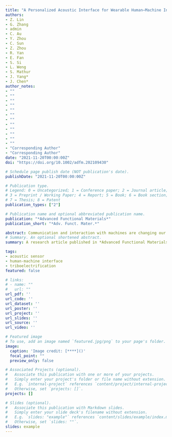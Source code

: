 ```yaml
---
title: "A Personalized Acoustic Interface for Wearable Human–Machine Interaction"
authors:
- Z. Lin
- G. Zhang
- admin
- C. Au
- Y. Zhou
- C. Sun
- Z. Zhou
- R. Yan
- E. Fan
- S. Si
- L. Weng 
- S. Mathur
- J. Yang*
- J. Chen*
author_notes:
- ""
- ""
- ""
- ""
- ""
- ""
- ""
- ""
- ""
- ""
- ""
- ""
- "Corresponding Author"
- "Corresponding Author"
date: "2021-11-20T00:00:00Z"
doi: "https://doi.org/10.1002/adfm.202109430"

# Schedule page publish date (NOT publication's date).
publishDate: "2021-11-20T00:00:00Z"

# Publication type.
# Legend: 0 = Uncategorized; 1 = Conference paper; 2 = Journal article;
# 3 = Preprint / Working Paper; 4 = Report; 5 = Book; 6 = Book section;
# 7 = Thesis; 8 = Patent
publication_types: ["2"]

# Publication name and optional abbreviated publication name.
publication: "*Advanced Functional Materials*"
publication_short: "*Adv. Funct. Mater.*"

abstract: Communication and interaction with machines are changing our ways of life. However, developing an acoustic interface that simultaneously features waterproofness, wearability, high fidelity, and high accuracy for human–machine interaction remains a grand challenge. Herein, a waterproof acoustic sensor (WAS) as a wearable translation interface to communicate with machines is reported. Owing to the sound-response ability of internal microparticles, the WAS holds a significantly broad frequency response range of 0.1–20 kHz, covering almost the entire human audible range. The WAS is stable against human perspiration, shows omnidirectional response, and displays an excellent frequency detection resolution of 0.0001 kHz. With a collection of compelling features, the WAS can serve as a wearable acoustic human–machine interface and a high-fidelity auditory platform for music recording. Moreover, the WAS-based acoustic interface holds a remarkable 98% accuracy for speech recognition with the assistance of an artificial intelligence algorithm. Finally, the WAS-based acoustic interface demonstrates speaker verification and identification for implementation in highly secure biometric authentication systems and wireless control of an intelligent car using speech recognition. Such a WAS-based acoustic interface represents the advancement of high-fidelity translation platforms for human–machine interactions toward practical applications, including the Internet of Things, assistive technology, and intelligent recognition systems.
# Summary. An optional shortened abstract.
summary: A research article published in *Advanced Functional Materials*.

tags:
- acoustic sensor
- human-machine interface
- triboelectrification
featured: false

# links:
# - name: ""
#   url: ""
url_pdf: ''
url_code: ''
url_dataset: ''
url_poster: ''
url_project: ''
url_slides: ''
url_source: ''
url_video: ''

# Featured image
# To use, add an image named `featured.jpg/png` to your page's folder. 
image:
  caption: 'Image credit: [****]()'
  focal_point: ""
  preview_only: false

# Associated Projects (optional).
#   Associate this publication with one or more of your projects.
#   Simply enter your project's folder or file name without extension.
#   E.g. `internal-project` references `content/project/internal-project/index.md`.
#   Otherwise, set `projects: []`.
projects: []

# Slides (optional).
#   Associate this publication with Markdown slides.
#   Simply enter your slide deck's filename without extension.
#   E.g. `slides: "example"` references `content/slides/example/index.md`.
#   Otherwise, set `slides: ""`.
slides: example
---
```

